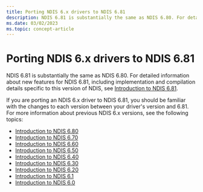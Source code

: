 ```yaml
---
title: Porting NDIS 6.x drivers to NDIS 6.81
description: NDIS 6.81 is substantially the same as NDIS 6.80. For detailed information about new features for NDIS 6.81, see Introduction to NDIS 6.81.
ms.date: 03/02/2023
ms.topic: concept-article
---
```


# Porting NDIS 6.x drivers to NDIS 6.81

NDIS 6.81 is substantially the same as NDIS 6.80. For detailed information about new features for NDIS 6.81, including implementation and compilation details specific to this version of NDIS, see [Introduction to NDIS 6.81](introduction-to-ndis-6-81.md).

If you are porting an NDIS 6.x driver to NDIS 6.81, you should be familiar with the changes to each version between your driver's version and 6.81. For more information about previous NDIS 6.x versions, see the following topics:

- [Introduction to NDIS 6.80](introduction-to-ndis-6-80.md)
- [Introduction to NDIS 6.70](introduction-to-ndis-6-70.md)
- [Introduction to NDIS 6.60](introduction-to-ndis-6-60.md)
- [Introduction to NDIS 6.50](introduction-to-ndis-6-50.md)
- [Introduction to NDIS 6.40](introduction-to-ndis-6-40.md)
- [Introduction to NDIS 6.30](introduction-to-ndis-6-30.md)
- [Introduction to NDIS 6.20](introduction-to-ndis-6-20.md)
- [Introduction to NDIS 6.1](introduction-to-ndis-6-1.md)
- [Introduction to NDIS 6.0](introduction-to-ndis-6-0.md)
